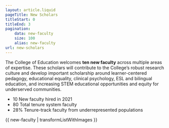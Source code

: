 ```yaml
---
layout: article.liquid
pageTitle: New Scholars
titleStart: 0
titleEnd: 3
pagination:
    data: new-faculty
    size: 100
    alias: new-faculty
url: new-scholars
---
```


The College of Education welcomes **ten new faculty** across multiple areas of expertise. These scholars will contribute to the College’s robust research culture and develop important scholarship around learner-centered pedagogy, educational equality, clinical psychology, ESL and bilingual education, and increasing STEM educational opportunities and equity for underserved communities.

<ul class="stats-small no-bullets">
<li><span>10</span> New faculty hired in 2021</li>
<li><span>80</span> Total tenure system faculty</li>
<li><span>28%</span> Tenure-track faculty from underrepresented populations</li>
</ul>

{{ new-faculty | transformListWithImages }}
